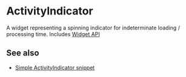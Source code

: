 ---
---
# ActivityIndicator
A widget representing a spinning indicator for indeterminate loading / processing time.
Includes [Widget API](Widget.md)

## See also
- [Simple ActivityIndicator snippet](https://github.com/eclipsesource/tabris-js/blob/v1.6.0/snippets/activity-indicator/activityindicator.js)
